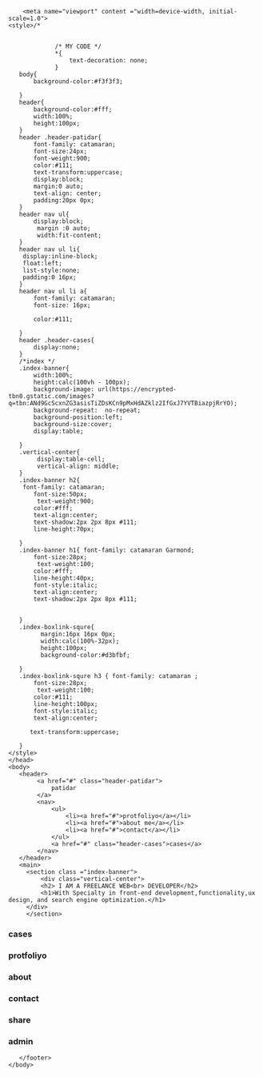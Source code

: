<!doctype>
<html>
    <head>
        <meta  charset="utf-8">
        <title>
                 lol
        </title>

        <meta name="viewport" content ="width=device-width, initial-scale=1.0">
    <style>/* 
        
        
                 /* MY CODE */
                 *{
                     text-decoration: none;
                 }
       body{
           background-color:#f3f3f3;

       }          
       header{
           background-color:#fff;
           width:100%;
           height:100px;
       }
       header .header-patidar{
           font-family: catamaran;
           font-size:24px;
           font-weight:900;
           color:#111;
           text-transform:uppercase;
           display:block;
           margin:0 auto;
           text-align: center;
           padding:20px 0px;
       }
       header nav ul{
           display:block;
            margin :0 auto;
            width:fit-content;
       }
       header nav ul li{
        display:inline-block;
        float:left;
        list-style:none;
        padding:0 16px;
       }
       header nav ul li a{
           font-family: catamaran;
           font-size: 16px;
          
           color:#111;

       }
       header .header-cases{
           display:none;
       }
       /*index */
       .index-banner{
           width:100%;
           height:calc(100vh - 100px);
           background-image: url(https://encrypted-tbn0.gstatic.com/images?q=tbn:ANd9GcScxnZG3asisTiZDsKCn9pMxHdAZklz2IfGxJ7YVTBiazpjRrYO);
           background-repeat:  no-repeat;
           background-position:left;
           background-size:cover;
           display:table;

       }
       .vertical-center{
            display:table-cell;
            vertical-align: middle;
       }
       .index-banner h2{
        font-family: catamaran;
           font-size:50px;
            text-weight:900;
           color:#fff;
           text-align:center;
           text-shadow:2px 2px 8px #111;
           line-height:70px;

       }
       .index-banner h1{ font-family: catamaran Garmond;
           font-size:28px;
            text-weight:100;
           color:#fff;
           line-height:40px;
           font-style:italic;
           text-align:center;
           text-shadow:2px 2px 8px #111;


       }
       .index-boxlink-squre{
             margin:16px 16px 0px;
             width:calc(100%-32px);
             height:100px;
             background-color:#d3bfbf;
             
       }
       .index-boxlink-squre h3 { font-family: catamaran ;
           font-size:28px;
            text-weight:100;
           color:#111;
           line-height:100px;
           font-style:italic;
           text-align:center;
           
          text-transform:uppercase;

       }
    </style>
    </head>
    <body>
       <header>
            <a href="#" class="header-patidar">
                patidar
            </a>
            <nav>
                <ul>
                    <li><a href="#">protfoliyo</a></li>
                    <li><a href="#">about me</a></li>
                    <li><a href="#">contact</a></li>
                </ul>
                <a href="#" class="header-cases">cases</a>
            </nav>
       </header>   
       <main>
         <section class ="index-banner">
             <div class="vertical-center">
             <h2> I AM A FREELANCE WEB<br> DEVELOPER</h2>
             <h1>With Specialty in front-end development,functionality,ux design, and search engine optimization.</h1>
         </div>
         </section>
<section>
    <div class="index-boxlink-squre">
        <h3>
            cases
        </h3>
    </div>
    <div class="index-boxlink-squre">
            <h3>
                protfoliyo
            </h3>
    </div>
         <div class="index-boxlink-squre">
                <h3>
                    about
                </h3>
            </div>
            <div class="index-boxlink-squre">
                    <h3>
                        contact
                    </h3>
                </div>
                <div class="index-boxlink-squre">
                        <h3>
                         share
                        </h3>
                    </div>
                    <div class="index-boxlink-squre">
                            <h3>
                             admin
                            </h3>
                        </div>
            
</section>
       </main> 
       <footer>

         

       </footer>
    </body>
</html>
